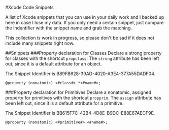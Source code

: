 #Xcode Code Snippets

A list of Xcode snippets that you can use in your daily work and I backed up here in case I lose my data.
If you only need a certain snippet, just compare the Indentifier with the snippet name and grab the matching.

This collection is work in progress, so please don't be sad if it does not include many snippets right now.

##Snippets
###Property declaration for Classes
Declare a strong property for classes with the shortcut `propclass`. The `strong` attribute has been left out, since it is a default attribute for an object.

The Snippet Identifier is B89FB628-39AD-4020-A3E4-377A55DADF04.
```objc
@property (nonatomic) <#class#> *<#name#>;
```

###Property declaration for Primitives
Declare a nonatomic, assigned property for primitives with the shortcut `propprim`. The `assign` attribute has been left out, since it is a default attribute for a primitive.

The Snippet Identifier is BB615F7C-42B4-4D8E-B9DC-E88E67AECF9E.
```objc
@property (nonatomic) <#primitive#> <#name#>;
```
